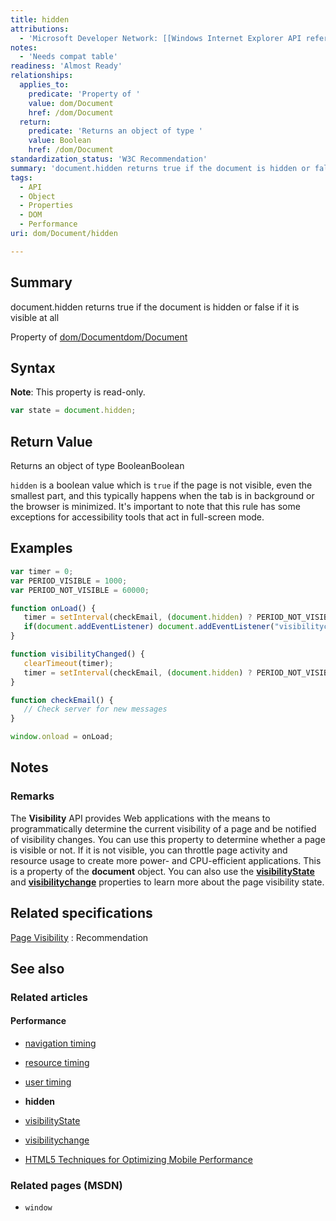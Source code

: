 ```yaml
---
title: hidden
attributions:
  - 'Microsoft Developer Network: [[Windows Internet Explorer API reference](http://msdn.microsoft.com/en-us/library/ie/hh828809%28v=vs.85%29.aspx) Article]'
notes:
  - 'Needs compat table'
readiness: 'Almost Ready'
relationships:
  applies_to:
    predicate: 'Property of '
    value: dom/Document
    href: /dom/Document
  return:
    predicate: 'Returns an object of type '
    value: Boolean
    href: /dom/Document
standardization_status: 'W3C Recommendation'
summary: 'document.hidden returns true if the document is hidden or false if it is visible at all'
tags:
  - API
  - Object
  - Properties
  - DOM
  - Performance
uri: dom/Document/hidden

---
```

## Summary

document.hidden returns true if the document is hidden or false if it is visible at all

Property of [dom/Document](/dom/Document)[dom/Document](/dom/Document)

## Syntax

**Note**: This property is read-only.

``` js
var state = document.hidden;
```

## Return Value

Returns an object of type BooleanBoolean

`hidden` is a boolean value which is `true` if the page is not visible, even the smallest part, and this typically happens when the tab is in background or the browser is minimized. It's important to note that this rule has some exceptions for accessibility tools that act in full-screen mode.

## Examples

``` js
var timer = 0;
var PERIOD_VISIBLE = 1000;
var PERIOD_NOT_VISIBLE = 60000;

function onLoad() {
   timer = setInterval(checkEmail, (document.hidden) ? PERIOD_NOT_VISIBLE : PERIOD_VISIBLE);
   if(document.addEventListener) document.addEventListener("visibilitychange", visibilityChanged);
}

function visibilityChanged() {
   clearTimeout(timer);
   timer = setInterval(checkEmail, (document.hidden) ? PERIOD_NOT_VISIBLE : PERIOD_VISIBLE);
}

function checkEmail() {
   // Check server for new messages
}

window.onload = onLoad;
```

## Notes

### Remarks

The **Visibility** API provides Web applications with the means to programmatically determine the current visibility of a page and be notified of visibility changes. You can use this property to determine whether a page is visible or not. If it is not visible, you can throttle page activity and resource usage to create more power- and CPU-efficient applications. This is a property of the **document** object. You can also use the [**visibilityState**](/dom/Document/visibilityState) and [**visibilitychange**](/dom/Document/visibilityState) properties to learn more about the page visibility state.

## Related specifications

[Page Visibility](http://www.w3.org/TR/page-visibility/#dom-document-hidden)
:   Recommendation

## See also

### Related articles

#### Performance

-   [navigation timing](/apis/navigation_timing)

-   [resource timing](/apis/resource_timing)

-   [user timing](/apis/user_timing)

-   **hidden**

-   [visibilityState](/dom/Document/visibilityState)

-   [visibilitychange](/dom/Document/visibilitychange)

-   [HTML5 Techniques for Optimizing Mobile Performance](/tutorials/mobile_opt_and_perf)

### Related pages (MSDN)

-   `window`

